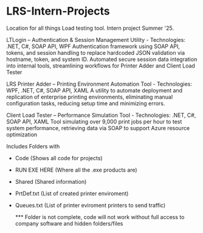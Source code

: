 # LRS-Intern-Projects
Location for all things Load testing tool. Intern project Summer '25.

LTLogin – Authentication & Session Management Utility - Technologies: .NET, C#, SOAP API, WPF
Authentication framework using SOAP API, tokens, and session handling to replace hardcoded JSON validation via hostname, token, and system ID.
Automated secure session data integration into internal tools, streamlining workflows for Printer Adder and Client Load Tester

LRS Printer Adder – Printing Environment Automation Tool - Technologies: WPF, .NET, C#, SOAP API, XAML
A utility to automate deployment and replication of enterprise printing environments, eliminating manual configuration tasks, reducing setup time and minimizing errors.

Client Load Tester – Performance Simulation Tool - Technologies: .NET, C#, SOAP API, XAML
Tool simulating over 9,000 print jobs per hour to test system performance, retrieving data via SOAP to support Azure resource optimization

Includes Folders with
- Code (Shows all code for projects)
- RUN EXE HERE (Where all the .exe products are)
- Shared (Shared information)
- PrtDef.txt (List of created printer enviroment)
- Queues.txt (List of printer eviroment printers to send traffic)

  *** Folder is not complete, code will not work without full access to company software and hidden folders/files
